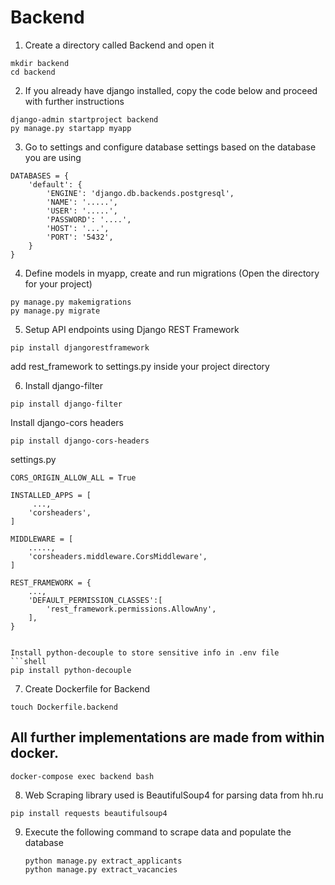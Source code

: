 # Backend
1) Create a directory called Backend and open it
```shell
mkdir backend
cd backend
```

2)  If you already have django installed, copy the code below and proceed with further instructions
```shell
django-admin startproject backend
py manage.py startapp myapp
```

3)  Go to settings and configure database settings based on the database you are using
```shell
DATABASES = {
    'default': {
        'ENGINE': 'django.db.backends.postgresql',
        'NAME': '.....',
        'USER': '.....',
        'PASSWORD': '....',
        'HOST': '...',
        'PORT': '5432',
    }
}
```

4) Define models in myapp, create and run migrations (Open the directory for your project)
```shell
py manage.py makemigrations
py manage.py migrate
```

5) Setup API endpoints using Django REST Framework
```shell
pip install djangorestframework
```
add rest_framework to settings.py inside your project directory

6) Install django-filter
```shell
pip install django-filter
```

Install django-cors headers

```shell
pip install django-cors-headers
```
settings.py

```shell
CORS_ORIGIN_ALLOW_ALL = True

INSTALLED_APPS = [
     ...,
    'corsheaders',
]

MIDDLEWARE = [
    .....,
    'corsheaders.middleware.CorsMiddleware',
]

REST_FRAMEWORK = {
    ..., 
    'DEFAULT_PERMISSION_CLASSES':[
        'rest_framework.permissions.AllowAny',
    ],
}


Install python-decouple to store sensitive info in .env file
```shell
pip install python-decouple
```

7) Create Dockerfile for Backend
```shell
touch Dockerfile.backend
```

## All further implementations are made from within docker.
```shell
docker-compose exec backend bash
```
8) Web Scraping library used is BeautifulSoup4 for parsing data from hh.ru
```shell
pip install requests beautifulsoup4
```
9) Execute the following command to scrape data and populate the database
    ```shell
    python manage.py extract_applicants
    python manage.py extract_vacancies
    ```

 
